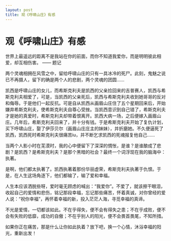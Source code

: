 ```yaml
---
layout: post
title: 观《呼啸山庄》有感
---
```


# 观《呼啸山庄》有感 #

<p>
世界上最遥远的距离不是我站在你的前面，而你不知道我爱你，而是明明彼此相爱，却互相伤害。  —— 题记
</p>

<p>
两个灵魂相拥在风雪之中，留给呼啸山庄的只有一具冰冷的死尸。此刻，鬼魅之说已不再摄人，留下的确是两个人的悲剧，两个灵魂的团圆……
</p>

<p>
凯西是呼啸山庄的女儿，而希斯克利夫是凯西的父亲捡回来的吉普赛人，凯西与希斯克利夫相爱了，可是，当凯西的父亲死后，凯西与希斯克利夫收到她哥哥的反对和侮辱。于是他们一起反抗。可是自从凯西从画眉山庄住了五个星期回来后，开始嫌弃希斯克利夫，使希斯克利夫自尊心受挫。当凯西意识到自己错了，希斯克利夫才是她的真爱时，希斯克利夫却带着恨离开。凯西大病一场，之后便嫁入画眉山庄。几年后，希斯克利夫回来了，并十分有钱。于是希斯克利夫开始了复仇计划，买下呼啸山庄，娶了伊莎贝尔（画眉山庄庄主的妹妹），并折磨她。不久便逼死了凯西，凯西死时希斯克利夫很痛苦iu，并不断乞求凯西的死魂报复他自己……
</p>

<p>
当两个人影小时在芜漠时，我的心中便留下了深深的惆怅，是谁？是谁酿成了悲剧？是凯西？是希斯克利夫？是那个黑暗的社会？最终一个词浮现在我的脑海中：执著。
</p>

<p>
是啊，他们都太执著了。凯西执著着那份华丽虚荣，希斯克利夫执著于仇恨。于是，在人生这场角逐下，他们都输了，输了爱和幸福。
</p>

<p>
人生本应该洒脱些呀，爱时毫无顾虑的喊出：“我爱你”。不爱了，就该擦干眼泪，收起自己的爱情和悲伤，铭记那段幸福，忘记那些痛苦，怀着真诚，对你曾经的爱人说：“祝你幸福”，再怀着幸福的新，投入茫茫人海，寻觅幸福的真谛。
</p>

<p>
不光是爱情，一切都该如此。不在乎得失，便不会有得失之患；不在乎成败，便不会有失败的低靡，成功的自傲；不在乎别人的阳光，便不会畏首畏尾，不知所措。
</p>

<p>
如果你正在痛苦，那是什么让你如此执着？放下吧，换一个心情，沐浴幸福的阳光，重新出发！
</p>
